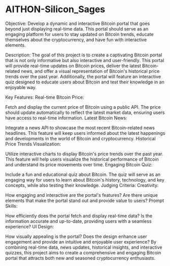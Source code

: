# AITHON-Silicon_Sages
Objective:
Develop a dynamic and interactive Bitcoin portal that goes beyond just displaying real-time data. This portal should serve as an engaging platform for users to stay updated on Bitcoin trends, educate themselves about the cryptocurrency, and have fun with interactive elements.

Description:
The goal of this project is to create a captivating Bitcoin portal that is not only informative but also interactive and user-friendly. This portal will provide real-time updates on Bitcoin prices, deliver the latest Bitcoin-related news, and offer a visual representation of Bitcoin's historical price trends over the past year. Additionally, the portal will feature an interactive quiz designed to educate users about Bitcoin and test their knowledge in an enjoyable way.

Key Features:
Real-time Bitcoin Price:

Fetch and display the current price of Bitcoin using a public API. The price should update automatically to reflect the latest market data, ensuring users have access to real-time information.
Latest Bitcoin News:

Integrate a news API to showcase the most recent Bitcoin-related news headlines. This feature will keep users informed about the latest happenings and developments in the world of Bitcoin and cryptocurrency.
Historical Price Trends Visualization:

Utilize interactive charts to display Bitcoin's price trends over the past year. This feature will help users visualize the historical performance of Bitcoin and understand its price movements over time.
Engaging Bitcoin Quiz:

Include a fun and educational quiz about Bitcoin. The quiz will serve as an engaging way for users to learn about Bitcoin's history, technology, and key concepts, while also testing their knowledge.
Judging Criteria:
Creativity:

How engaging and interactive are the portal's features? Are there unique elements that make the portal stand out and provide value to users?
Prompt Skills:

How efficiently does the portal fetch and display real-time data? Is the information accurate and up-to-date, providing users with a seamless experience?
UI Design:

How visually appealing is the portal? Does the design enhance user engagement and provide an intuitive and enjoyable user experience?
By combining real-time data, news updates, historical insights, and interactive quizzes, this project aims to create a comprehensive and engaging Bitcoin portal that attracts both new and seasoned cryptocurrency enthusiasts.
